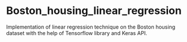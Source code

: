 # Boston_housing_linear_regression

Implementation of linear regression technique on the Boston housing dataset with the help of Tensorflow library and Keras API.
